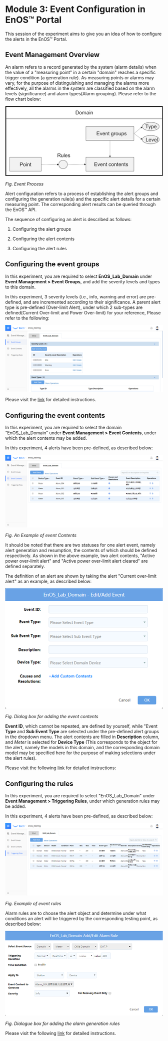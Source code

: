 # Module 3: Event Configuration in EnOS™ Portal

This session of the experiment aims to give you an idea of how to configure the
alerts in the EnOS™ Portal.

## Event Management Overview

An alarm refers to a record generated by the system (alarm details) when the
value of a "measuring point" in a certain "domain" reaches a specific trigger
condition (a generation rule). As measuring points or alarms may vary, for the
purpose of distinguishing and managing the alarms more effectively, all the
alarms in the system are classified based on the alarm levels (significance) and
alarm types(Alarm grouping). Please refer to the flow chart below:

![](media/module_3_alert_poss.png)

*Fig. Event Process*

Alert configuration refers to a process of establishing the alert groups and
configuring the generation rule(s) and the specific alert details for a certain
measuring point. The corresponding alert results can be queried through the EnOS™
API.

The sequence of configuring an alert is described as follows:

1.  Configuring the alert groups

2.  Configuring the alert contents

3.  Configuring the alert rules

## Configuring the event groups

In this experiment, you are required to select **EnOS_Lab_Domain** under **Event
Management \> Event Groups**, and add the severity levels and types to this domain.

In this experiment, 3 severity levels (i.e., info, warning and error) are
pre-defined, and are incremented according to their significance. A parent alert
type is pre-defined (Over-limit Alert), under which 2 sub-types are
defined(Current Over-limit and Power Over-limit) for your reference, Please
refer to the following:

![](media/module_3_event_group.png)

Please visit the <body><a href="<https://dev.envisioncn.com/devportal/index.html#/166/57baab5ed3eb4806104b045d/doccenter/Event%20Mgt/ZH/3@%E6%96%B0%E6%89%8B%E6%8C%87%E5%BC%95/1@%E5%91%8A%E8%AD%A6%E9%85%8D%E7%BD%AE%E7%A4%BA%E4%BE%8B.md>">link</a></body> for detailed instructions.


## Configuring the event contents

In this experiment, you are required to select the domain “EnOS_Lab_Domain”
under **Event Management \> Event Contents**, under which the alert contents
may be added.

In this experiment, 4 alerts have been pre-defined, as described below:


![](media/module_3_An_Example_of_Alert_Contents.png)

*Fig. An Example of event Contents*

It should be noted that there are two statuses for one alert event, namely alert
generation and resumption, the contents of which should be defined respectively.
As shown in the above example, two alert contents, "Active power over-limit
alert" and "Active power over-limit alert cleared" are defined separately.

The definition of an alert are shown by taking the alert "Current over-limit
alert" as an example, as described below:

![](media/module_3_Dialog_box_for_adding_the_alert_contents.png)

*Fig. Dialog box for adding the event contents*

**Event ID**, which cannot be repeated, are defined by yourself, while "Event
**Type** and **Sub Event Type** are selected under the pre-defined alert groups in
the dropdown menu. The alert contents are filled in **Description**
column, and *Meter* is selected for **Device Type** (This corresponds to the object
for the alert, namely the models in this domain, and the corresponding domain
model may be specified here for the purpose of making selections under the alert
rules).

Please visit the following [link](https://dev.envisioncn.com/devportal/index.html#/166/57baab5ed3eb4806104b045d/doccenter/Event%20Mgt/ZH/3@%E6%96%B0%E6%89%8B%E6%8C%87%E5%BC%95/1@%E5%91%8A%E8%AD%A6%E9%85%8D%E7%BD%AE%E7%A4%BA%E4%BE%8B.md) for detailed instructions:


## Configuring the  rules

In this experiment, you are required to select "EnOS_Lab_Domain" under **Event
Management \> Triggering Rules**, under which generation rules may be added.

In this experiment, 4 alerts have been pre-defined, as described below:

![](media/module_3_Examp_of_alert_rules.png)

*Fig. Example of event rules*

Alarm rules are to choose the alert object and determine under what conditions
an alert will be triggered by the corresponding testing point, as described
below:

![](media/module_3_Dialogue_box_for_adding_the_alert_generation_rules.png)

*Fig. Dialogue box for adding the alarm generation rules*

Please visit the following [link](https://dev.envisioncn.com/devportal/index.html#/166/57baab5ed3eb4806104b045d/doccenter/Event%20Mgt/ZH/3@%E6%96%B0%E6%89%8B%E6%8C%87%E5%BC%95/1@%E5%91%8A%E8%AD%A6%E9%85%8D%E7%BD%AE%E7%A4%BA%E4%BE%8B.md) for detailed instructions.
